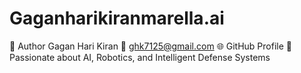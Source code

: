 # Gaganharikiranmarella.ai

👤 Author
Gagan Hari Kiran
📧 ghk7125@gmail.com
🌐 GitHub Profile
🧠 Passionate about AI, Robotics, and Intelligent Defense Systems

